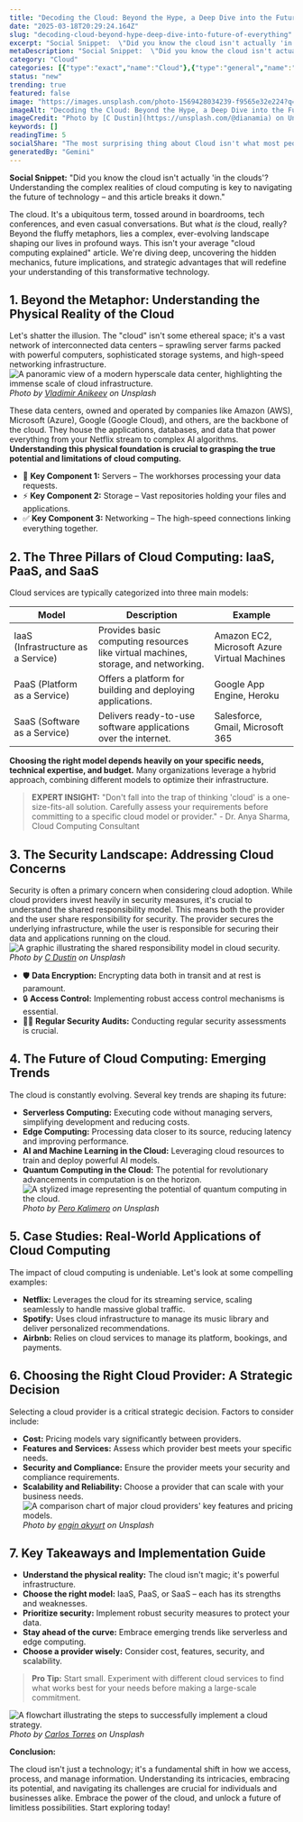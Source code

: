 ```yaml
---
title: "Decoding the Cloud: Beyond the Hype, a Deep Dive into the Future of Everything"
date: "2025-03-18T20:29:24.164Z"
slug: "decoding-cloud-beyond-hype-deep-dive-into-future-of-everything"
excerpt: "Social Snippet:  \"Did you know the cloud isn't actually 'in the clouds'?  Understanding the complex realities of cloud computing is key to navigating the future of technology – and this article breaks it down.\""
metaDescription: "Social Snippet:  \"Did you know the cloud isn't actually 'in the clouds'?  Understanding the complex realities of cloud computing is key to navigating the f..."
category: "Cloud"
categories: [{"type":"exact","name":"Cloud"},{"type":"general","name":"Technology"},{"type":"medium","name":"Software Engineering"},{"type":"specific","name":"Data Storage"},{"type":"niche","name":"Serverless Functions"}]
status: "new"
trending: true
featured: false
image: "https://images.unsplash.com/photo-1569428034239-f9565e32e224?q=85&w=1200&fit=max&fm=webp&auto=compress"
imageAlt: "Decoding the Cloud: Beyond the Hype, a Deep Dive into the Future of Everything"
imageCredit: "Photo by [C Dustin](https://unsplash.com/@dianamia) on Unsplash"
keywords: []
readingTime: 5
socialShare: "The most surprising thing about Cloud isn't what most people think. Find out what experts really say about this game-changing topic."
generatedBy: "Gemini"
---
```




**Social Snippet:**  "Did you know the cloud isn't actually 'in the clouds'?  Understanding the complex realities of cloud computing is key to navigating the future of technology – and this article breaks it down."

The cloud.  It's a ubiquitous term, tossed around in boardrooms, tech conferences, and even casual conversations. But what *is* the cloud, really?  Beyond the fluffy metaphors, lies a complex, ever-evolving landscape shaping our lives in profound ways. This isn't your average "cloud computing explained" article.  We're diving deep, uncovering the hidden mechanics, future implications, and strategic advantages that will redefine your understanding of this transformative technology.

## 1. Beyond the Metaphor: Understanding the Physical Reality of the Cloud

Let's shatter the illusion. The "cloud" isn't some ethereal space; it's a vast network of interconnected data centers – sprawling server farms packed with powerful computers, sophisticated storage systems, and high-speed networking infrastructure. ![A panoramic view of a modern hyperscale data center, highlighting the immense scale of cloud infrastructure.](https://images.unsplash.com/photo-1504253163759-c23fccaebb55?q=85&w=1200&fit=max&fm=webp&auto=compress)
*Photo by [Vladimir Anikeev](https://unsplash.com/@anikeevxo) on Unsplash*

These data centers, owned and operated by companies like Amazon (AWS), Microsoft (Azure), Google (Google Cloud), and others, are the backbone of the cloud.  They house the applications, databases, and data that power everything from your Netflix stream to complex AI algorithms.  **Understanding this physical foundation is crucial to grasping the true potential and limitations of cloud computing.**

* 🔑 **Key Component 1:** Servers – The workhorses processing your data requests.
* ⚡ **Key Component 2:** Storage –  Vast repositories holding your files and applications.
* ✅ **Key Component 3:** Networking – The high-speed connections linking everything together.

## 2. The Three Pillars of Cloud Computing: IaaS, PaaS, and SaaS

Cloud services are typically categorized into three main models:

| Model       | Description                                                              | Example                                  |
| --- | --- | --- |
| IaaS (Infrastructure as a Service) | Provides basic computing resources like virtual machines, storage, and networking. | Amazon EC2, Microsoft Azure Virtual Machines |
| PaaS (Platform as a Service)     | Offers a platform for building and deploying applications.            | Google App Engine, Heroku                 |
| SaaS (Software as a Service)      | Delivers ready-to-use software applications over the internet.       | Salesforce, Gmail, Microsoft 365         |

**Choosing the right model depends heavily on your specific needs, technical expertise, and budget.**  Many organizations leverage a hybrid approach, combining different models to optimize their infrastructure.

> **EXPERT INSIGHT:**  "Don't fall into the trap of thinking 'cloud' is a one-size-fits-all solution. Carefully assess your requirements before committing to a specific cloud model or provider." - Dr. Anya Sharma, Cloud Computing Consultant

## 3.  The Security Landscape: Addressing Cloud Concerns

Security is often a primary concern when considering cloud adoption.  While cloud providers invest heavily in security measures, it's crucial to understand the shared responsibility model.  This means both the provider and the user share responsibility for security.  The provider secures the underlying infrastructure, while the user is responsible for securing their data and applications running on the cloud. ![A graphic illustrating the shared responsibility model in cloud security.](https://images.unsplash.com/photo-1569428034239-f9565e32e224?q=85&w=1200&fit=max&fm=webp&auto=compress)
*Photo by [C Dustin](https://unsplash.com/@dianamia) on Unsplash*

* 🛡️ **Data Encryption:** Encrypting data both in transit and at rest is paramount.
* 🔒 **Access Control:** Implementing robust access control mechanisms is essential.
* 👨‍💻 **Regular Security Audits:** Conducting regular security assessments is crucial.

## 4.  The Future of Cloud Computing: Emerging Trends

The cloud is constantly evolving.  Several key trends are shaping its future:

* **Serverless Computing:** Executing code without managing servers, simplifying development and reducing costs.
* **Edge Computing:** Processing data closer to its source, reducing latency and improving performance.
* **AI and Machine Learning in the Cloud:** Leveraging cloud resources to train and deploy powerful AI models.
* **Quantum Computing in the Cloud:**  The potential for revolutionary advancements in computation is on the horizon.  ![A stylized image representing the potential of quantum computing in the cloud.](https://images.unsplash.com/photo-1499346030926-9a72daac6c63?q=85&w=1200&fit=max&fm=webp&auto=compress)
*Photo by [Pero Kalimero](https://unsplash.com/@pericakalimerica) on Unsplash*

## 5.  Case Studies: Real-World Applications of Cloud Computing

The impact of cloud computing is undeniable.  Let's look at some compelling examples:

* **Netflix:**  Leverages the cloud for its streaming service, scaling seamlessly to handle massive global traffic.
* **Spotify:**  Uses cloud infrastructure to manage its music library and deliver personalized recommendations.
* **Airbnb:**  Relies on cloud services to manage its platform, bookings, and payments.

## 6.  Choosing the Right Cloud Provider: A Strategic Decision

Selecting a cloud provider is a critical strategic decision.  Factors to consider include:

* **Cost:**  Pricing models vary significantly between providers.
* **Features and Services:**  Assess which provider best meets your specific needs.
* **Security and Compliance:**  Ensure the provider meets your security and compliance requirements.
* **Scalability and Reliability:**  Choose a provider that can scale with your business needs. ![A comparison chart of major cloud providers' key features and pricing models.](https://images.unsplash.com/photo-1601370552761-d129028bd833?q=85&w=1200&fit=max&fm=webp&auto=compress)
*Photo by [engin akyurt](https://unsplash.com/@enginakyurt) on Unsplash*

## 7.  Key Takeaways and Implementation Guide

* **Understand the physical reality:** The cloud isn't magic; it's powerful infrastructure.
* **Choose the right model:** IaaS, PaaS, or SaaS – each has its strengths and weaknesses.
* **Prioritize security:** Implement robust security measures to protect your data.
* **Stay ahead of the curve:**  Embrace emerging trends like serverless and edge computing.
* **Choose a provider wisely:** Consider cost, features, security, and scalability.

> **Pro Tip:** Start small.  Experiment with different cloud services to find what works best for your needs before making a large-scale commitment.

![A flowchart illustrating the steps to successfully implement a cloud strategy.](https://images.unsplash.com/photo-1536514498073-50e69d39c6cf?q=85&w=1200&fit=max&fm=webp&auto=compress)
*Photo by [Carlos Torres](https://unsplash.com/@elcarito) on Unsplash*

**Conclusion:**

The cloud isn't just a technology; it's a fundamental shift in how we access, process, and manage information. Understanding its intricacies, embracing its potential, and navigating its challenges are crucial for individuals and businesses alike.  Embrace the power of the cloud, and unlock a future of limitless possibilities.  Start exploring today!


<div class="reading-progress-container">
  <div id="reading-progress" class="reading-progress"></div>
</div>
